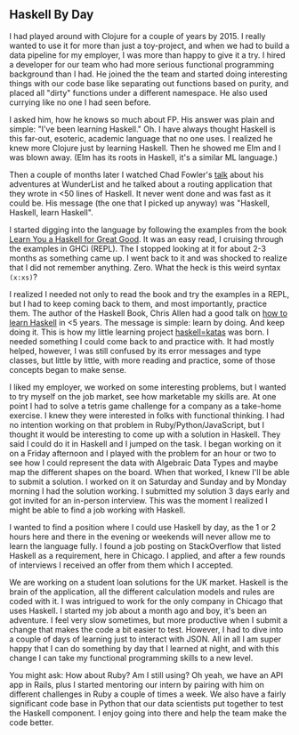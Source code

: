 ## Haskell By Day

I had played around with Clojure for a couple of years by 2015. I really wanted to use it for more than just a toy-project, and when we had to build a data pipeline for my employer, I was more than happy to give it a try.
I hired a developer for our team who had more serious functional programming background than I had. He joined the the team and started doing interesting things with our code base like separating out functions based on purity, and placed all "dirty" functions under a different namespace. He also used currying like no one I had seen before.

I asked him, how he knows so much about FP. His answer was plain and simple: "I've been learning Haskell." Oh. I have always thought Haskell is this far-out, esoteric, academic language that no one uses. I realized he knew more Clojure just by learning Haskell. Then he showed me Elm and I was blown away. (Elm has its roots in Haskell, it's a similar ML language.)

Then a couple of months later I watched Chad Fowler's [talk](https://www.youtube.com/watch?v=sAsRtZEGMMQ&t=6s) about his adventures at WunderList and he talked about a routing application that they wrote in &lt;50 lines of Haskell. It never went done and was fast as it could be. His message (the one that I picked up anyway) was "Haskell, Haskell, learn Haskell".

I started digging into the language by following the examples from the book [Learn You a Haskell for Great Good](http://learnyouahaskell.com/). It was an easy read, I cruising through the examples in GHCi (REPL). The I stopped looking at it for about 2-3 months as something came up. I went back to it and was shocked to realize that I did not remember anything. Zero. What the heck is this weird syntax `(x:xs)`?

I realized I needed not only to read the book and try the examples in a REPL, but I had to keep coming back to them, and most importantly, practice them. The author of the Haskell Book, Chris Allen had a good talk on [how to learn Haskell](https://www.youtube.com/watch?v=Bg9ccYzMbxc) in &lt;5 years. The message is simple: learn by doing. And keep doing it. This is how my little learning project [haskell=katas](https://www.github.com/adomokos/haskell-katas) was born. I needed something I could come back to and practice with. It had mostly helped, however, I was still confused by its error messages and type classes, but little by little, with more reading and practice, some of those concepts began to make sense.

I liked my employer, we worked on some interesting problems, but I wanted to try myself on the job market, see how marketable my skills are. At one point I had to solve a tetris game challenge for a company as a take-home exercise. I knew they were interested in folks with functional thinking. I had no intention working on that problem in Ruby/Python/JavaScript, but I thought it would be interesting to come up with a solution in Haskell. They said I could do it in Haskell and I jumped on the task. I began working on it on a Friday afternoon and I played with the problem for an hour or two to see how I could represent the data with Algebraic Data Types and maybe map the different shapes on the board. When that worked, I knew I'll be able to submit a solution. I worked on it on Saturday and Sunday and by Monday morning I had the solution working. I submitted my solution 3 days early and got invited for an in-person interview. This was the moment I realized I might be able to find a job working with Haskell.

I wanted to find a position where I could use Haskell by day, as the 1 or 2 hours here and there in the evening or weekends will never allow me to learn the language fully. I found a job posting on StackOverflow that listed Haskell as a requirement, here in Chicago. I applied, and after a few rounds of interviews I received an offer from them which I accepted.

We are working on a student loan solutions for the UK market. Haskell is the brain of the application, all the different calculation models and rules are coded with it. I was intrigued to work for the only company in Chicago that uses Haskell. I started my job about a month ago and boy, it's been an adventure. I feel very slow sometimes, but more productive when I submit a change that makes the code a bit easier to test. However, I had to dive into a couple of days of learning just to interact with JSON. All in all I am super happy that I can do something by day that I learned at night, and with this change I can take my functional programming skills to a new level.

You might ask: How about Ruby? Am I still using? Oh yeah, we have an API app in Rails, plus I started mentoring our intern by pairing with him on different challenges in Ruby a couple of times a week. We also have a fairly significant code base in Python that our data scientists put together to test the Haskell component. I enjoy going into there and help the team make the code better.
